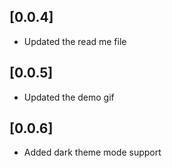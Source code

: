 ## [0.0.4]

* Updated the read me file

## [0.0.5]

* Updated the demo gif

## [0.0.6]

* Added dark theme mode support


